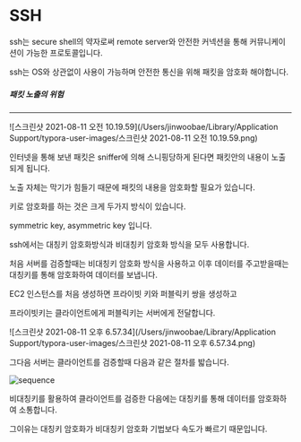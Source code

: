 # SSH

ssh는 secure shell의 약자로써 remote server와 안전한 커넥션을 통해 커뮤니케이션이 가능한 프로토콜입니다.



ssh는 OS와 상관없이 사용이 가능하며 안전한 통신을 위해 패킷을 암호화 해야합니다.



##### 패킷 노출의 위험

***



![스크린샷 2021-08-11 오전 10.19.59](/Users/jinwoobae/Library/Application Support/typora-user-images/스크린샷 2021-08-11 오전 10.19.59.png)



인터넷을 통해 보낸 패킷은 sniffer에 의해 스니핑당하게 된다면 패킷안의 내용이 노출되게 됩니다.

노출 자체는 막기가 힘들기 때문에 패킷의 내용을 암호화할 필요가 있습니다. 



키로 암호화를 하는 것은 크게 두가지 방식이 있습니다.

symmetric key, asymmetric key 입니다.



ssh에서는 대칭키 암호화방식과 비대칭키 암호화 방식을 모두 사용합니다.



처음 서버를 검증할때는 비대칭키 암호화 방식을 사용하고 이후 데이터를 주고받을때는 대칭키를 통해 암호화하여 데이터를 보냅니다.



EC2 인스턴스를 처음 생성하면 프라이빗 키와 퍼블릭키 쌍을 생성하고



프라이빗키는 클라이언트에게 퍼블릭키는 서버에게 전달합니다.



![스크린샷 2021-08-11 오후 6.57.34](/Users/jinwoobae/Library/Application Support/typora-user-images/스크린샷 2021-08-11 오후 6.57.34.png)



그다음 서버는 클라이언트를 검증할때 다음과 같은 절차를 밟습니다.



![sequence](/Users/jinwoobae/Downloads/sequence.png)

비대칭키를 활용하여 클라이언트를 검증한 다음에는 대칭키를 통해 데이터를 암호화하여 소통합니다.



그이유는 대칭키 암호화가 비대칭키 암호화 기법보다 속도가 빠르기 때문입니다.



